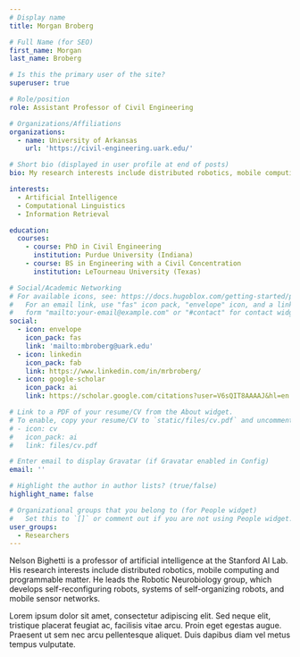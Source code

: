 ```yaml
---
# Display name
title: Morgan Broberg

# Full Name (for SEO)
first_name: Morgan
last_name: Broberg

# Is this the primary user of the site?
superuser: true

# Role/position
role: Assistant Professor of Civil Engineering

# Organizations/Affiliations
organizations:
  - name: University of Arkansas
    url: 'https://civil-engineering.uark.edu/'

# Short bio (displayed in user profile at end of posts)
bio: My research interests include distributed robotics, mobile computing and programmable matter.

interests:
  - Artificial Intelligence
  - Computational Linguistics
  - Information Retrieval

education:
  courses:
    - course: PhD in Civil Engineering
      institution: Purdue University (Indiana)
    - course: BS in Engineering with a Civil Concentration
      institution: LeTourneau University (Texas)

# Social/Academic Networking
# For available icons, see: https://docs.hugoblox.com/getting-started/page-builder/#icons
#   For an email link, use "fas" icon pack, "envelope" icon, and a link in the
#   form "mailto:your-email@example.com" or "#contact" for contact widget.
social:
  - icon: envelope
    icon_pack: fas
    link: 'mailto:mbroberg@uark.edu'
  - icon: linkedin
    icon_pack: fab
    link: https://www.linkedin.com/in/mrbroberg/
  - icon: google-scholar
    icon_pack: ai
    link: https://scholar.google.com/citations?user=V6sQIT8AAAAJ&hl=en

# Link to a PDF of your resume/CV from the About widget.
# To enable, copy your resume/CV to `static/files/cv.pdf` and uncomment the lines below.
# - icon: cv
#   icon_pack: ai
#   link: files/cv.pdf

# Enter email to display Gravatar (if Gravatar enabled in Config)
email: ''

# Highlight the author in author lists? (true/false)
highlight_name: false

# Organizational groups that you belong to (for People widget)
#   Set this to `[]` or comment out if you are not using People widget.
user_groups:
  - Researchers
---
```


Nelson Bighetti is a professor of artificial intelligence at the Stanford AI Lab. His research interests include distributed robotics, mobile computing and programmable matter. He leads the Robotic Neurobiology group, which develops self-reconfiguring robots, systems of self-organizing robots, and mobile sensor networks.

Lorem ipsum dolor sit amet, consectetur adipiscing elit. Sed neque elit, tristique placerat feugiat ac, facilisis vitae arcu. Proin eget egestas augue. Praesent ut sem nec arcu pellentesque aliquet. Duis dapibus diam vel metus tempus vulputate.
